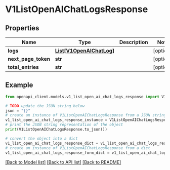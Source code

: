 # V1ListOpenAIChatLogsResponse


## Properties

Name | Type | Description | Notes
------------ | ------------- | ------------- | -------------
**logs** | [**List[V1OpenAIChatLog]**](V1OpenAIChatLog.md) |  | [optional] 
**next_page_token** | **str** |  | [optional] 
**total_entries** | **str** |  | [optional] 

## Example

```python
from openapi_client.models.v1_list_open_ai_chat_logs_response import V1ListOpenAIChatLogsResponse

# TODO update the JSON string below
json = "{}"
# create an instance of V1ListOpenAIChatLogsResponse from a JSON string
v1_list_open_ai_chat_logs_response_instance = V1ListOpenAIChatLogsResponse.from_json(json)
# print the JSON string representation of the object
print(V1ListOpenAIChatLogsResponse.to_json())

# convert the object into a dict
v1_list_open_ai_chat_logs_response_dict = v1_list_open_ai_chat_logs_response_instance.to_dict()
# create an instance of V1ListOpenAIChatLogsResponse from a dict
v1_list_open_ai_chat_logs_response_form_dict = v1_list_open_ai_chat_logs_response.from_dict(v1_list_open_ai_chat_logs_response_dict)
```
[[Back to Model list]](../README.md#documentation-for-models) [[Back to API list]](../README.md#documentation-for-api-endpoints) [[Back to README]](../README.md)


